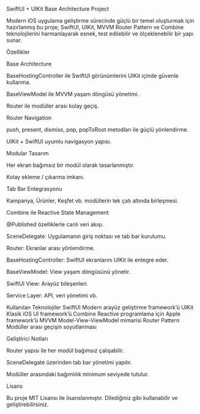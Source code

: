 SwiftUI + UIKit Base Architecture Project

 Modern iOS uygulama geliştirme sürecinde güçlü bir temel oluşturmak için hazırlanmış bu proje;
SwiftUI, UIKit, MVVM Router Pattern ve Combine teknolojilerini harmanlayarak esnek, test edilebilir ve ölçeklenebilir bir yapı sunar.

Özellikler

 Base Architecture

BaseHostingController ile SwiftUI görünümlerini UIKit içinde güvenle kullanma.

BaseViewModel ile MVVM yaşam döngüsü yönetimi.

Router ile modüller arası kolay geçiş.

Router Navigation

push, present, dismiss, pop, popToRoot metodları ile güçlü yönlendirme.

UIKit + SwiftUI uyumlu navigasyon yapısı.

Modular Tasarım

Her ekran bağımsız bir modül olarak tasarlanmıştır.

Kolay ekleme / çıkarma imkanı.

Tab Bar Entegrasyonu

Kampanya, Ürünler, Keşfet vb. modüllerin tek çatı altında birleşmesi.

Combine ile Reactive State Management

@Published özelliklerle canlı veri akışı.



SceneDelegate: Uygulamanın giriş noktası ve tab bar kurulumu.

Router: Ekranlar arası yönlendirme.

BaseHostingController: SwiftUI ekranlarını UIKit ile entegre eder.

BaseViewModel: View yaşam döngüsünü yönetir.

SwiftUI View: Arayüz bileşenleri.

Service Layer: API, veri yönetimi vb.


 Kullanılan Teknolojiler
SwiftUI	Modern arayüz geliştirme framework’ü
UIKit	Klasik iOS UI framework’ü
Combine	Reactive programlama için Apple framework’ü
MVVM	Model-View-ViewModel mimarisi
Router Pattern	Modüller arası geçişin soyutlanması


	
	
 Geliştirici Notları

Router yapısı ile her modül bağımsız çalışabilir.

SceneDelegate üzerinden tab bar yönetimi yapılır.

Modüller arasındaki bağımlılık minimum seviyede tutulur.

Lisans

Bu proje MIT Lisansı ile lisanslanmıştır. Dilediğiniz gibi kullanabilir ve geliştirebilirsiniz.
